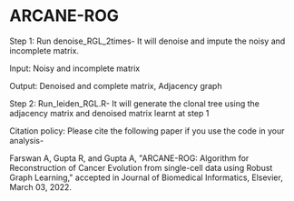 # ARCANE-ROG

Step 1: Run denoise_RGL_2times- It will denoise and impute the noisy and incomplete matrix.


Input: Noisy and incomplete matrix


Output: Denoised and complete matrix, Adjacency graph


Step 2: Run_leiden_RGL.R- It will generate the clonal tree using the adjacency matrix and denoised matrix learnt at step 1


Citation policy:
Please cite the following paper if you use the code in your analysis-

Farswan A, Gupta R, and Gupta A, "ARCANE-ROG: Algorithm for Reconstruction of Cancer Evolution from single-cell data using Robust Graph Learning," accepted in Journal of Biomedical Informatics, Elsevier, March 03, 2022.


